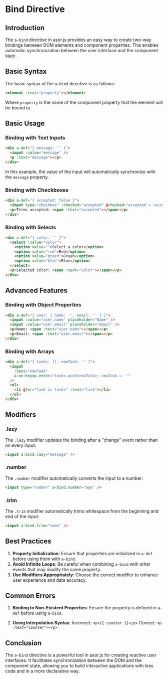 # Bind Directive

## Introduction

The `a-bind` directive in asor.js provides an easy way to create two-way bindings between DOM elements and component properties. This enables automatic synchronization between the user interface and the component state.

## Basic Syntax

The basic syntax of the `a-bind` directive is as follows:

```html
<element :text="property"></element>
```

Where `property` is the name of the component property that the element will be bound to.

## Basic Usage

### Binding with Text Inputs

```html
<div a-def="{ message: '' }">
  <input :value="message" />
  <p :text="message"></p>
</div>
```

In this example, the value of the input will automatically synchronize with the `message` property.

### Binding with Checkboxes

```html
<div a-def="{ accepted: false }">
  <input type="checkbox" :checked="accepted" @checked="accepted = !accepted"/>
  <p>Terms accepted: <span :text="accepted"></span></p>
</div>
```

### Binding with Selects

```html
<div a-def="{ color: '' }">
  <select :value="color">
    <option value="">Select a color</option>
    <option value="red">Red</option>
    <option value="green">Green</option>
    <option value="blue">Blue</option>
  </select>
  <p>Selected color: <span :text="color"></span></p>
</div>
```

## Advanced Features

### Binding with Object Properties

```html
<div a-def="{ user: { name: '', email: '' } }">
  <input :value="user.name" placeholder="Name" />
  <input :value="user.email" placeholder="Email" />
  <p>Name: <span :text="user.name"></span></p>
  <p>Email: <span :text="user.email"></span></p>
</div>
```

### Binding with Arrays

```html
<div a-def="{ tasks: [], newTask: '' }">
  <input
    :text="newTask"
    a-on:keyup.enter="tasks.push(newTask); newTask = ''"
  />
  <ul>
    <li @for="task in tasks" :text="task"></li>
  </ul>
</div>
```

## Modifiers

### .lazy

The `.lazy` modifier updates the binding after a "change" event rather than on every input:

```html
<input a-bind.lazy="message" />
```

### .number

The `.number` modifier automatically converts the input to a number:

```html
<input type="number" a-bind.number="age" />
```

### .trim

The `.trim` modifier automatically trims whitespace from the beginning and end of the input:

```html
<input a-bind.trim="name" />
```

## Best Practices

1. **Property Initialization**: Ensure that properties are initialized in `a-def` before using them with `a-bind`.
2. **Avoid Infinite Loops**: Be careful when combining `a-bind` with other events that may modify the same property.
3. **Use Modifiers Appropriately**: Choose the correct modifier to enhance user experience and data accuracy.

## Common Errors

1. **Binding to Non-Existent Properties**:
   Ensure the property is defined in `a-def` before using `a-bind`.

2. **Using Interpolation Syntax**:
   Incorrect: `<p>{{ counter }}</p>`
   Correct: `<p :text="counter"></p>`

## Conclusion

The `a-bind` directive is a powerful tool in asor.js for creating reactive user interfaces. It facilitates synchronization between the DOM and the component state, allowing you to build interactive applications with less code and in a more declarative way.